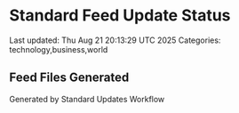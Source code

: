 # Standard Feed Update Status
Last updated: Thu Aug 21 20:13:29 UTC 2025
Categories: technology,business,world

## Feed Files Generated

Generated by Standard Updates Workflow
